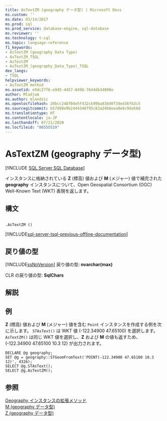 ```yaml
---
title: AsTextZM (geography データ型) | Microsoft Docs
ms.custom: ''
ms.date: 03/14/2017
ms.prod: sql
ms.prod_service: database-engine, sql-database
ms.reviewer: ''
ms.technology: t-sql
ms.topic: language-reference
f1_keywords:
- AsTextZM (geography Data Type)
- AsTextZM_TSQL
- AsTextZM
- AsTextZM_(geography_Data_Type)_TSQL
dev_langs:
- TSQL
helpviewer_keywords:
- AsTextZM method
ms.assetid: e9dc27f6-e945-4457-8498-7644db34008e
author: MladjoA
ms.author: mlandzic
ms.openlocfilehash: 20bcc248f04e5f432cb99ba83640f34e436fb3c5
ms.sourcegitcommit: b57d98e9b2444348f95c83a24b8eea0e6c9da58d
ms.translationtype: HT
ms.contentlocale: ja-JP
ms.lasthandoff: 07/21/2020
ms.locfileid: "86555519"
---
```

# <a name="astextzm-geography-data-type"></a>AsTextZM (geography データ型)
[!INCLUDE [SQL Server SQL Database](../../includes/applies-to-version/sql-asdb.md)]

  インスタンスに格納されている **Z** (標高) 値および **M** (メジャー) 値で補完された **geography** インスタンスについて、Open Geospatial Consortium (OGC) Well-Known Text (WKT) 表現を返します。  
  
## <a name="syntax"></a>構文  
  
```  
  
.AsTextZM ()  
```  

[!INCLUDE[sql-server-tsql-previous-offline-documentation](../../includes/sql-server-tsql-previous-offline-documentation.md)]

## <a name="return-types"></a>戻り値の型  
 [!INCLUDE[ssNoVersion](../../includes/ssnoversion-md.md)] 戻り値の型: **nvarchar(max)**  
  
 CLR の戻り値の型: **SqlChars**  
  
## <a name="remarks"></a>解説  
  
## <a name="examples"></a>例  
 **Z** (標高) 値および **M** (メジャー) 値を含む `Point` インスタンスを作成する例を次に示します。 `STAsText()` は WKT 値 (-122.34900 47.65100) を選択します。`AsTextZM()` は同じ WKT 値を選択し、**Z** および **M** の値も返すため、(-122.34900 47.65100 10.3 12) が出力されます。  
  
```  
DECLARE @g geography;  
SET @g = geography::STGeomFromText('POINT(-122.34900 47.65100 10.3 12)', 4326);  
SELECT @g.STAsText();  
SELECT @g.AsTextZM();  
```  
  
## <a name="see-also"></a>参照  
 [Geography インスタンスの拡張メソッド](../../t-sql/spatial-geography/extended-methods-on-geography-instances.md)   
 [M &#40;geography データ型&#41;](../../t-sql/spatial-geography/m-geography-data-type.md)   
 [Z &#40;geography データ型&#41;](../../t-sql/spatial-geography/z-geography-data-type.md)  
  
  
